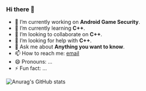 ### Hi there 👋

- 🔭 I’m currently working on **Android Game Security**.
- 🌱 I’m currently learning **C++**.
- 👯 I’m looking to collaborate on **C++**.
- 🤔 I’m looking for help with **C++**.
- 💬 Ask me about **Anything you want to know**.
- 📫 How to reach me: [email](mailto:wshuai@protonmail.com)
- 😄 Pronouns: ...
- ⚡ Fun fact: ...

![Anurag's GitHub stats](https://github-readme-stats-two-beta-76.vercel.app/api?username=ttxs69&show_icons=true&theme=radical)
